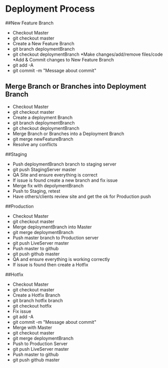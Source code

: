 # Deployment Process

##New Feature Branch
* Checkout Master
 * git checkout master
* Create a New Feature Branch
 * git branch deploymentBranch
 * git checkout deploymentBranch
*Make changes/add/remove files/code
*Add & Commit changes to New Feature Branch
 * git add -A
 * git commit -m "Message about commit"


## Merge Branch or Branches into Deployment Branch
* Checkout Master
 * git checkout master
* Create a deployment Branch
 * git branch deploymentBranch
 * git checkout deploymentBranch
* Merge Branch or Branches into a Deployment Branch
 * git merge newFeatureBranch
* Resolve any conflicts


##Staging
* Push deploymentBranch branch to staging server
 * git push StagingServer master
* QA Site and ensure everything is correct
 * If issue is found create a new branch and fix issue
 * Merge fix with depolymentBranch
 * Push to Staging, retest
* Have others/clients review site and get the ok for Production push

##Production
* Checkout Master
 * git checkout master
* Merge deploymentBranch into Master
 * git merge deploymentBranch
* Push master branch to Production server
 * git push LiveServer master
* Push master to github
 * git push github master
* QA and ensure everything is working correctly
 * If issue is found then create a Hotfix
 
##Hotfix
* Checkout Master
 * git checkout master
* Create a Hotfix Branch
 * git branch hotfix branch
 * git checkout hotfix
* Fix issue
 * git add -A
 * git commit -m "Message about commit" 
* Merge with Master
 * git checkout master
 * git merge deploymentBranch
* Push to Production Server
 * git push LiveServer master
* Push master to github
 * git push github master



